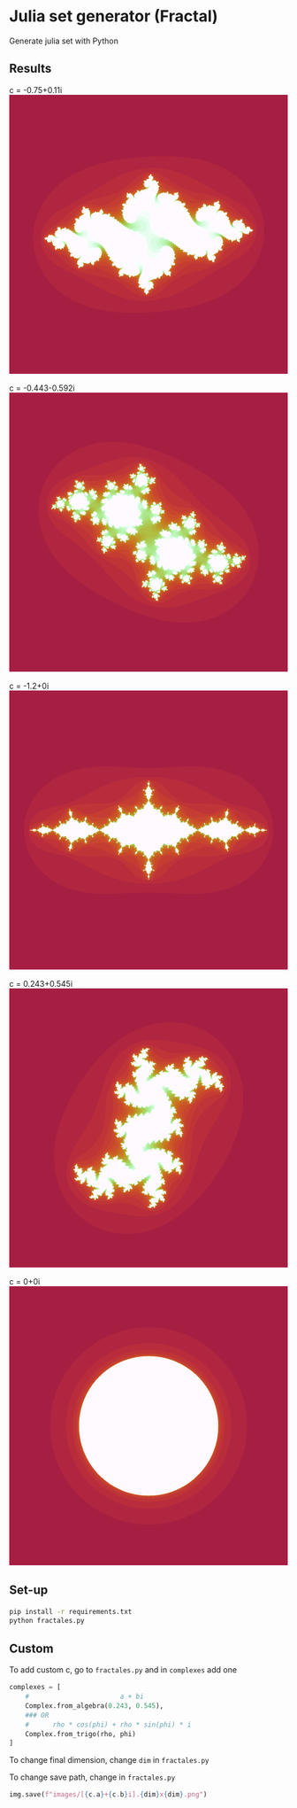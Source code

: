 # Julia set generator (Fractal)
Generate julia set with Python
## Results
c = -0.75+0.11i
![image of a julia set with c = -0.75+0.11i](images/[-0.75+0.11i].1000x1000.png "c = -0.75+0.11i")

c = -0.443-0.592i
![image of a julia set with c = -0.443-0.592i](images/[-0.443+-0.592i].1000x1000.png "c = -0.443-0.592i")

c = -1.2+0i
![image of a julia set with c = -1.2+0i](images/[-1.2+0i].1000x1000.png "c = -1.2+0i")

c = 0.243+0.545i
![image of a julia set with c = 0.243+0.545i](images/[0.243+0.545i].1000x1000.png "c = 0.243+0.545i")

c = 0+0i
![image of a julia set with c = 0+0i](images/[0+0i].1000x1000.png "c = 0+0i")

## Set-up
```bash
pip install -r requirements.txt
python fractales.py
```

## Custom
To add custom c, go to ```fractales.py``` and in ```complexes``` add one
```python
complexes = [
    #                       a + bi
    Complex.from_algebra(0.243, 0.545),
    ### OR
    #      rho * cos(phi) + rho * sin(phi) * i
    Complex.from_trigo(rho, phi)
]
```

To change final dimension, change ```dim``` in ```fractales.py```

To change save path, change in ```fractales.py```
```python
img.save(f"images/[{c.a}+{c.b}i].{dim}x{dim}.png")
```